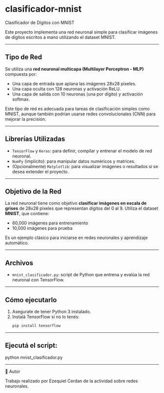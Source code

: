 # clasificador-mnist
 Clasificador de Dígitos con MNIST

Este proyecto implementa una red neuronal simple para clasificar imágenes de dígitos escritos a mano utilizando el dataset MNIST.

---

## Tipo de Red

Se utiliza una **red neuronal multicapa (Multilayer Perceptron - MLP)** compuesta por:

- Una capa de entrada que aplana las imágenes 28x28 píxeles.
- Una capa oculta con 128 neuronas y activación ReLU.
- Una capa de salida con 10 neuronas (una por dígito) y activación softmax.

Este tipo de red es adecuada para tareas de clasificación simples como MNIST, aunque también podrían usarse redes convolucionales (CNN) para mejorar la precisión.

---

## Librerías Utilizadas

- `TensorFlow` y `Keras`: para definir, compilar y entrenar el modelo de red neuronal.
- `NumPy` (implícito): para manipular datos numéricos y matrices.
- (Opcionalmente) `Matplotlib`: para visualizar imágenes o resultados si se desea extender el proyecto.

---

## Objetivo de la Red

La red neuronal tiene como objetivo **clasificar imágenes en escala de grises** de 28x28 píxeles que representan dígitos del 0 al 9. Utiliza el dataset **MNIST**, que contiene:

- 60,000 imágenes para entrenamiento
- 10,000 imágenes para prueba

Es un ejemplo clásico para iniciarse en redes neuronales y aprendizaje automático.

---

## Archivos

- `mnist_clasificador.py`: script de Python que entrena y evalúa la red neuronal con TensorFlow.

---

## Cómo ejecutarlo

1. Asegurate de tener Python 3 instalado.
2. Instalá TensorFlow si no lo tenés:
   ```bash
   pip install tensorflow

---

## Ejecutá el script:

  python mnist_clasificador.py

---

👤 Autor

Trabajo realizado por Ezequiel Cerdan de la actividad sobre redes neuronales.
